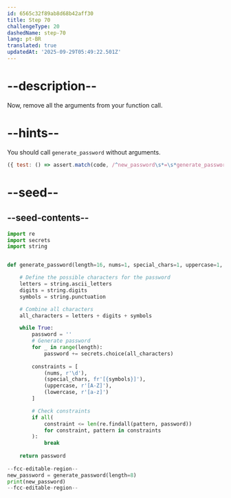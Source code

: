 ```yaml
---
id: 6565c32f89ab8d68b42aff30
title: Step 70
challengeType: 20
dashedName: step-70
lang: pt-BR
translated: true
updatedAt: '2025-09-29T05:49:22.501Z'
---
```


# --description--

Now, remove all the arguments from your function call.

# --hints--

You should call `generate_password` without arguments.

```js
({ test: () => assert.match(code, /^new_password\s*=\s*generate_password\s*\(\s*\)/m) })
```

# --seed--

## --seed-contents--

```py
import re
import secrets
import string


def generate_password(length=16, nums=1, special_chars=1, uppercase=1, lowercase=1):

    # Define the possible characters for the password
    letters = string.ascii_letters
    digits = string.digits
    symbols = string.punctuation

    # Combine all characters
    all_characters = letters + digits + symbols

    while True:
        password = ''
        # Generate password
        for _ in range(length):
            password += secrets.choice(all_characters)
        
        constraints = [
            (nums, r'\d'),
            (special_chars, fr'[{symbols}]'),
            (uppercase, r'[A-Z]'),
            (lowercase, r'[a-z]')
        ]

        # Check constraints        
        if all(
            constraint <= len(re.findall(pattern, password))
            for constraint, pattern in constraints
        ):
            break
    
    return password
    
--fcc-editable-region--
new_password = generate_password(length=8)
print(new_password)
--fcc-editable-region--
```
